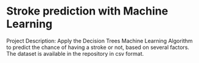# Stroke prediction with Machine Learning
Project Description: Apply the Decision Trees Machine Learning Algorithm to predict the chance of having a stroke or not, based on several factors. 
The dataset is available in the repository in csv format.
